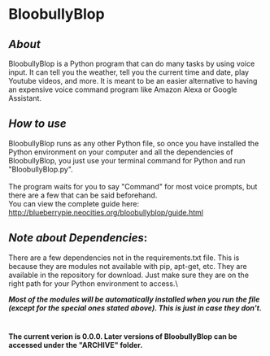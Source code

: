 # BloobullyBlop #

## ___About___ ##

BloobullyBlop is a Python program that can do many tasks by using voice input. It can tell you the weather, tell you the current time and date, play Youtube videos, and more. It is meant to be an easier alternative to having an expensive voice command program like Amazon Alexa or Google Assistant.

## ___How to use___ ##

BloobullyBlop runs as any other Python file, so once you have installed the Python environment on your computer and all the dependencies of BloobullyBlop, you just use your terminal command for Python and run "BloobullyBlop.py".\
\
The program waits for you to say "Command" for most voice prompts, but there are a few that can be said beforehand.\
You can view the complete guide here: <http://blueberrypie.neocities.org/bloobullyblop/guide.html> 

## ___Note about Dependencies___: ##
There are a few dependencies not in the requirements.txt file. This is because they are modules not available with pip, apt-get, etc. They are available in the repository for download. Just make sure they are on the right path for your Python environment to access.\

___Most of the modules will be automatically installed when you run the file (except for the special ones stated above). This is just in case they don't.___

#

#### __The current verion is 0.0.0. Later versions of BloobullyBlop can be accessed under the "ARCHIVE" folder.__ ####
